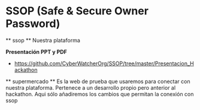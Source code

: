 # SSOP (Safe & Secure Owner Password)

** ssop **
Nuestra plataforma

**__Presentación PPT y PDF__**
*   https://github.com/CyberWatcherOrg/SSOP/tree/master/Presentacion_Hackathon

** supermercado **
Es la web de prueba que usaremos para conectar con nuestra plataforma.
Pertenece a un desarrollo propio pero anterior al hackathon. Aqui sólo añadiremos los cambios que permitan la conexión con ssop
